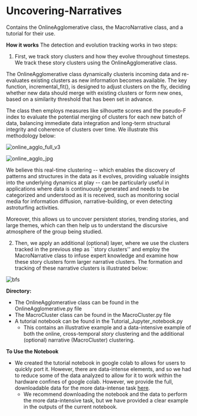 # Uncovering-Narratives
Contains the OnlineAgglomerative class, the MacroNarrative class, and a tutorial for their use.

**How it works**
The detection and evolution tracking works in two steps:

1. First, we track story clusters and how they evolve throughout timesteps. We track these story clusters using the OnlineAgglomerative class.

The OnlineAgglomerative class dynamically clusteris incoming data and re-evaluates existing clusters as new information becomes available. The key function, incremental_fit(), is designed to adjust clusters on the fly, deciding whether new data should merge with existing clusters or form new ones, based on a similarity threshold that has been set in advance.

The class then employs measures like silhouette scores and the pseudo-F index to evaluate the potential merging of clusters for each new batch of data, balancing immediate data integration and long-term structural integrity and coherence of clusters over time. We illustrate this methodology below:

![online_agglo_full_v3](https://github.com/patrikgerard/Uncovering-Narratives/assets/43653986/c2e07c7e-4980-45ed-bfaa-7e87e3aa3d4d)

![online_agglo_jpg](https://github.com/patrikgerard/Uncovering-Narratives/assets/43653986/cbfeacb1-58b4-4fc3-a7b2-d7c50390fd47)




We believe this real-time clustering -- which enables the discovery of patterns and structures in the data as it evolves, providing valuable insights into the underlying dynamics at play -- can be particularly useful in applications where data is continuously generated and needs to be categorized and understood as it is received, such as monitoring social media for information diffusion, narrative-building, or even detecting astroturfing activities.

Moreover, this allows us to uncover persistent stories, trending stories, and large themes, which can then help us to understand the discursive atmosphere of the group being studied.


2. Then, we apply an additional (optional) layer, where we use the clusters tracked in the previous step as ``story clusters'' and employ the MacroNarrative class to infuse expert knowledge and examine how these story clusters form larger narrative clusters. The formation and tracking of these narrative clusters is illustrated below:

![bfs](https://github.com/patrikgerard/Uncovering-Narratives/assets/43653986/8f0daeac-3b1a-41e7-a7bf-8d01b3cee39d)


**Directory:**
- The OnlineAgglomerative class can be found in the OnlineAgglomerative.py file
- The MacroCluster class can be found in the MacroCluster.py file
- A tutorial notebook can be found in the Tutorial_Jupyter_notebook.py
  - This contains an illustrative example and a data-intensive example of both the online, cross-temporal _story_ clustering and the additional (optional) narrative (MacroCluster) clustering.
 

**To Use the Notebook**
- We created the tutorial notebook in google colab to allows for users to quickly port it. However, there are data-intense elements, and so we had to reduce some of the data analyzed to allow for it to work within the hardware confines of google colab. However, we provide the full, downloadable data for the more data-intense task [here](https://drive.google.com/drive/folders/1NH7HSk3m5eR2wLcmPTTIIqJfC6w6Mkl9?usp=sharing).
  - We recommend downloading the notebook and the data to perform the more data-intensive task, but we have provided a clear example in the outputs of the current notebook.
 
